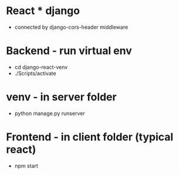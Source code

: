 # React * django
- connected by django-cors-header middleware

# Backend - run virtual env
- cd django-react-venv    
- ./Scripts/activate    

# venv - in server folder
- python manage.py runserver    

# Frontend - in client folder (typical react)
- npm start
